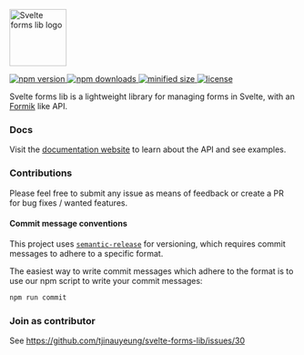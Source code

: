 
<p>
  <img src="https://svelte-forms-lib-sapper-docs.now.sh/logo.png" width="100px" height="100px" title="Svelte forms lib logo" alt="Svelte forms lib logo" />
</p>

<a href="https://www.npmjs.com/package/svelte-forms-lib">
  <img src="https://img.shields.io/npm/v/svelte-forms-lib.svg" alt="npm version">
</a>
<a href="https://www.npmjs.com/package/svelte-forms-lib">
  <img src="https://img.shields.io/npm/dm/svelte-forms-lib.svg" alt="npm downloads">
</a>
<a href="https://bundlephobia.com/result?p=svelte-forms-lib">
  <img src="https://img.shields.io/bundlephobia/min/svelte-forms-lib.svg" alt="minified size">
</a>
<a href="https://opensource.org/licenses/MIT">
  <img src="https://img.shields.io/npm/l/svelte-forms-lib.svg" alt="license">
</a>

Svelte forms lib is a lightweight library for managing forms in Svelte, with an
<a href="https://github.com/jaredpalmer/formik" target="_blank">Formik</a> like API.

### Docs

Visit the <a href="https://svelte-forms-lib-sapper-docs.now.sh" target="_blank">documentation
website</a> to learn about the API and see examples.

### Contributions

Please feel free to submit any issue as means of feedback or create a PR for bug fixes
/ wanted features.

#### Commit message conventions

This project uses [`semantic-release`](https://github.com/semantic-release/semantic-release)
for versioning, which requires commit messages to adhere to a specific format.

The easiest way to write commit messages which adhere to the format is to use
our npm script to write your commit messages:

```bash
npm run commit
```

### Join as contributor
See https://github.com/tjinauyeung/svelte-forms-lib/issues/30
